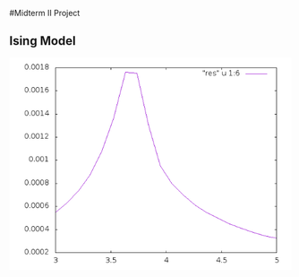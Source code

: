 #Midterm II Project
## Ising Model
![Ising model](ising-triangular.png "Temperature of Triangular Ising Model")
